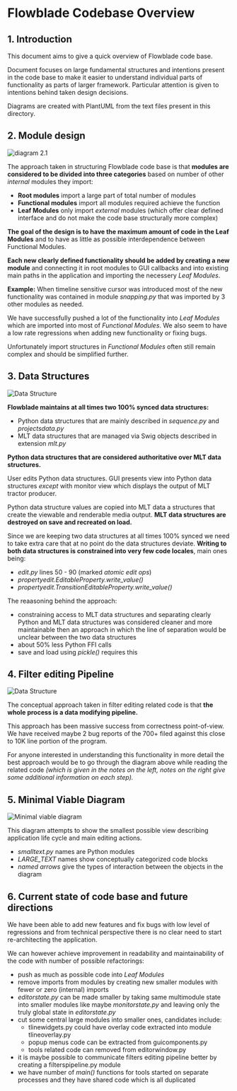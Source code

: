 # Flowblade Codebase Overview

## 1. Introduction

This document aims to give a quick overview of Flowblade code base.

Document focuses on large fundamental structures and intentions present in the code base to make it easier to understand individual parts of functionality as parts of larger framework. Particular attention is given to intentions behind taken design decisions.

Diagrams are created with PlantUML  from the text files present in this directory.

## 2. Module design
![diagram 2.1](./modulesdia.png  "diagram 2.1")

The approach taken in structuring Flowblade code base is that **modules are considered to be divided into three categories** based on number of other *internal* modules they import:
  * **Root modules** import a large part of total number of modules
  * **Functional modules** import all modules required achieve the function
  * **Leaf Modules** only import *external* modules (which offer clear defined interface and do not make the code base structurally more complex)

**The goal of the design is to have the maximum amount of code in the Leaf Modules** and to have as little as possible interdependence between Functional Modules.

**Each new clearly defined functionality should be added by creating a new module** and connecting it in root modules to GUI callbacks and  into existing main paths in the application and importing the necessery *Leaf Modules*.

**Example:** When timeline sensitive cursor was introduced most of the new functionality was contained in module *snapping.py* that was imported by 3 other modules as needed.

We have successfully pushed a lot of the functionality into *Leaf Modules* which are imported into most of *Functional Modules*. We also seem to have a low rate regressions when adding new functionality or fixing bugs.

Unfortunately import structures in *Functional Modules* often still remain complex and should be simplified further.


## 3. Data Structures
![Data Structure](./datadia.png)

**Flowblade maintains at all times two 100% synced data structures:**
  * Python data structures that are mainly described in *sequence.py* and *projectsdata.py*
  * MLT data structures that are managed via Swig objects described in extension *mlt.py*

**Python data structures that are considered authoritative over MLT data structures.**

User edits Python data structures. GUI presents view into Python data structures *except* with monitor view which displays the output of MLT tractor producer.

Python data structure values are copied into MLT data a structures that create the viewable and renderable media output. **MLT data structures are destroyed on save and recreated on load.**

Since we are keeping two data structures at all times 100% synced we need to take extra care that at no point do the data structures deviate. **Writing to both data structures is constrained into very few code locales**, main ones being:
* *edit.py* lines 50 - 90 (marked *atomic edit ops*)
* *propertyedit.EditableProperty.write_value()*
* *propertyedit.TransitionEditableProperty.write_value()*

The reaasoning behind the approach:
* constraining access to MLT data structures and separating clearly Python and MLT data structures was considered cleaner and more maintainable then an approach in which the line of separation would be unclear between the two data structures
* about 50% less Python FFI calls
* save and load using *pickle()* requires this

## 4. Filter editing Pipeline
![Data Structure](./filtersdia.png)

The conceptual approach taken in filter editing related code is that **the whole process is a data modifying pipeline.**

This approach has been massive success from correctness point-of-view. We have received maybe 2 bug reports of the 700+ filed against this close to 10K line portion of the program.

For anyone interested in understanding this functionality in more detail the best approach would be to go through the diagram above while reading the related code *(which is given in the notes on the left, notes on the right give some additional information on each step).*

## 5. Minimal Viable Diagram
![Minimal viable diagram](./fbladedia.png)

This diagram attempts to show the smallest possible view describing application life cycle and main editing actions.
* *smalltext.py* names are Python modules
* *LARGE_TEXT* names show conceptually categorized code blocks
* *named arrows* give the types of interaction between the objects in the diagram


## 6. Current state of code base and future directions

We have been able to add new features and fix bugs with low level of regressions and from technical perspective there is no clear need to start re-architecting the application.

We can however achieve improvement in readability and maintainability of the code with number of possible refactorings:
* push as much as possible code into *Leaf Modules*
* remove imports from modules by creating new smaller modules with fewer or zero (internal) imports
* *editorstate.py* can be made smaller by taking same multimodule state into smaller modules like maybe *monitorstate.py* and leaving only the truly global state in *editorstate.py*
* cut some central large modules into smaller ones, candidates include:
  * tlinewidgets.py could have overlay code extracted into module tlineoverlay.py
  * popup menus code can be extracted from guicomponents.py
  * tools related code can removed from editorwindow.py
* it is maybe possible to communicate filters editing pipeline better by creating a filterspipeline.py module
* we have number of *main()* functions for tools started on separate processes and they have shared code which is all duplicated
